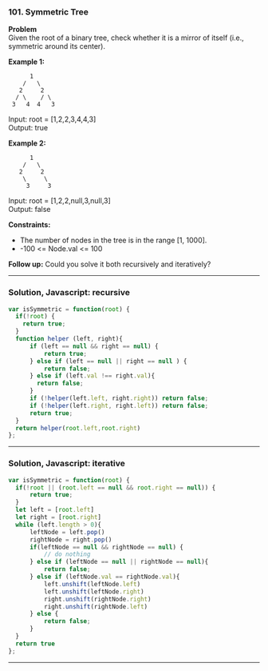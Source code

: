 ### 101. Symmetric Tree

**Problem**\
Given the root of a binary tree, check whether it is a mirror of itself (i.e., symmetric around its center).

**Example 1:**
```
      1
    /   \
   2     2
  / \    / \
 3   4  4   3
```
Input: root = [1,2,2,3,4,4,3]\
Output: true

**Example 2:**
```
      1
    /   \
   2     2
    \     \
     3     3
```
Input: root = [1,2,2,null,3,null,3]\
Output: false

**Constraints:**
- The number of nodes in the tree is in the range [1, 1000].
- -100 <= Node.val <= 100
 
**Follow up:** Could you solve it both recursively and iteratively?

---
### Solution, Javascript: recursive
```javascript
var isSymmetric = function(root) {
  if(!root) {
    return true;
  } 
  function helper (left, right){
      if (left == null && right == null) {
          return true;
      } else if (left == null || right == null ) {
          return false;
      } else if (left.val !== right.val){
        return false;
      }
      if (!helper(left.left, right.right)) return false;
      if (!helper(left.right, right.left)) return false;
      return true;
  }
  return helper(root.left,root.right)
};
```
---

### Solution, Javascript: iterative
```javascript
var isSymmetric = function(root) {
  if(!root || (root.left == null && root.right == null)) {
      return true;
  }
  let left = [root.left]
  let right = [root.right]
  while (left.length > 0){
      leftNode = left.pop()
      rightNode = right.pop()
      if(leftNode == null && rightNode == null) {
          // do nothing
      } else if (leftNode == null || rightNode == null){
          return false;
      } else if (leftNode.val == rightNode.val){
          left.unshift(leftNode.left)
          left.unshift(leftNode.right)
          right.unshift(rightNode.right)
          right.unshift(rightNode.left)
      } else {
          return false;
      }
  }
  return true
};
```
---